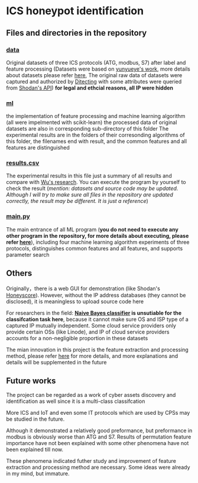 # ICS honeypot identification


## Files and directories in the repository

### [data](./data/)
Original datasets of three ICS protocols (ATG, modbus, S7) after label and feature processing (Datasets were based on [yunyueye's work](https://github.com/yunyueye/honeypot), more details about datasets please refer [here](), The original raw data of datasets were captured and authorized by [Ditecting](https://www.ditecting.com/) with some attributes were queried from [Shodan's API](https://developer.shodan.io/api/clients))
**for legal and ethcial reasons, all IP were hidden**

### [ml](./ml/)
the implementation of feature processing and machine learning algorithm (all were impelmented with scikit-learn)
the processed data of original datasets are also in corresponding sub-directory of this folder
The experimental results are in the folders of their corresonding algorithms of this folder, the filenames end with result, and the common features and all features are distinguished

### [results.csv](./result.csv)
The experimental results in this file just a summary of all results and compare with [Wu's research](). You can execute the program by yourself to check the result (*mention: datasets and source code may be updated. Although I will try to make sure all files in the repository are updated correctly, the result may be different. It is just a reference*)

### [main.py](./main.py)
The main entrance of all ML program (**you do not need to execute any other program in the repository, for more details about executing, please refer [here]()**), including four machine learning algorithm experiments of three protocols, distinguishes common features and all features, and supports parameter search


## Others

Originally，there is a web GUI for demonstration (like Shodan's [Honeyscore](https://honeyscore.shodan.io/)). However, without the IP address databases (they cannot be disclosed), it is meaningless to upload source code here

For researchers in the field: **[Naive Bayes classifier](https://en.wikipedia.org/wiki/Naive_Bayes_classifier) is unsutiable for the classifcation task here**, because it cannot make sure OS and ISP type of a captured IP mutually independent. Some cloud service providers only provide certain OSs (like Linode), and IP of cloud service providers accounts for a non-negligible proportion in these datasets

The mian innovation in this project is the feature extraction and processing method, please refer [here]() for more details, and more explanations and details will be supplemented in the future


## Future works
The project can be regarded as a work of cyber assets discovery and identification as well since it is a multi-class classifcation

More ICS and IoT and even some IT protocols which are used by CPSs may be studied in the future.

Although it demonstrated a relatively good preformance, but preformance in modbus is obviously worse than ATG and S7. Results of permutation feature importance have not been explained with some other phenomena have not been explained till now.

These phenomena indicated futher study and improvement of feature extraction and processing method are necessary. Some ideas were already in my mind, but immature.

